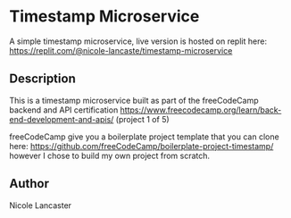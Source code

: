 # Timestamp Microservice

A simple timestamp microservice, live version is hosted on replit here: https://replit.com/@nicole-lancaste/timestamp-microservice

## Description

This is a timestamp microservice built as part of the freeCodeCamp backend and API certification https://www.freecodecamp.org/learn/back-end-development-and-apis/ (project 1 of 5)

freeCodeCamp give you a boilerplate project template that you can clone here: https://github.com/freeCodeCamp/boilerplate-project-timestamp/ however I chose to build my own project from scratch.

## Author

Nicole Lancaster 
